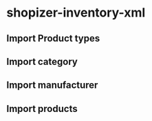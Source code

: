 # shopizer-inventory-xml

## Import Product types

## Import category

## Import manufacturer

## Import products
